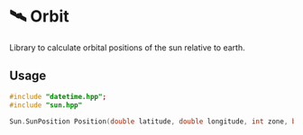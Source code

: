 🛰 Orbit
=====

Library to calculate orbital positions of the sun relative to earth.

## Usage

```cpp
#include "datetime.hpp";
#include "sun.hpp"

Sun.SunPosition Position(double latitude, double longitude, int zone, bool daySavings, DateTime time);
```
